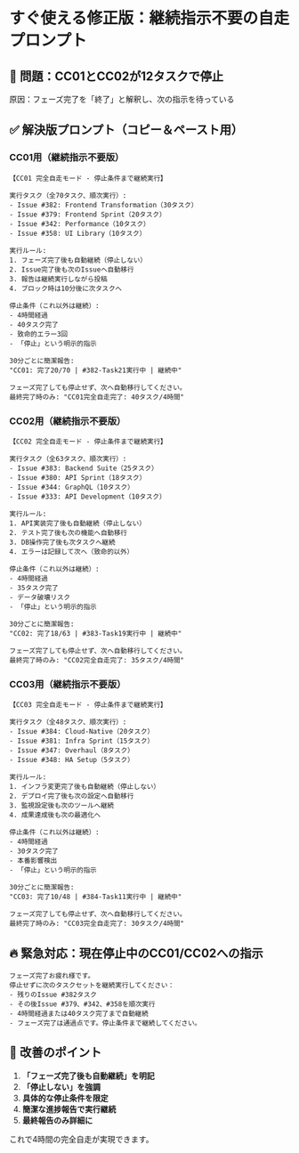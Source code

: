 # すぐ使える修正版：継続指示不要の自走プロンプト

## 🚨 問題：CC01とCC02が12タスクで停止

原因：フェーズ完了を「終了」と解釈し、次の指示を待っている

## ✅ 解決版プロンプト（コピー＆ペースト用）

### CC01用（継続指示不要版）

```
【CC01 完全自走モード - 停止条件まで継続実行】

実行タスク（全70タスク、順次実行）:
- Issue #382: Frontend Transformation（30タスク）
- Issue #379: Frontend Sprint（20タスク）  
- Issue #342: Performance（10タスク）
- Issue #358: UI Library（10タスク）

実行ルール:
1. フェーズ完了後も自動継続（停止しない）
2. Issue完了後も次のIssueへ自動移行
3. 報告は継続実行しながら投稿
4. ブロック時は10分後に次タスクへ

停止条件（これ以外は継続）:
- 4時間経過
- 40タスク完了
- 致命的エラー3回
- 「停止」という明示的指示

30分ごとに簡潔報告:
"CC01: 完了20/70 | #382-Task21実行中 | 継続中"

フェーズ完了しても停止せず、次へ自動移行してください。
最終完了時のみ: "CC01完全自走完了: 40タスク/4時間"
```

### CC02用（継続指示不要版）

```
【CC02 完全自走モード - 停止条件まで継続実行】

実行タスク（全63タスク、順次実行）:
- Issue #383: Backend Suite（25タスク）
- Issue #380: API Sprint（18タスク）
- Issue #344: GraphQL（10タスク）
- Issue #333: API Development（10タスク）

実行ルール:
1. API実装完了後も自動継続（停止しない）
2. テスト完了後も次の機能へ自動移行
3. DB操作完了後も次タスクへ継続
4. エラーは記録して次へ（致命的以外）

停止条件（これ以外は継続）:
- 4時間経過
- 35タスク完了
- データ破壊リスク
- 「停止」という明示的指示

30分ごとに簡潔報告:
"CC02: 完了18/63 | #383-Task19実行中 | 継続中"

フェーズ完了しても停止せず、次へ自動移行してください。
最終完了時のみ: "CC02完全自走完了: 35タスク/4時間"
```

### CC03用（継続指示不要版）

```
【CC03 完全自走モード - 停止条件まで継続実行】

実行タスク（全48タスク、順次実行）:
- Issue #384: Cloud-Native（20タスク）
- Issue #381: Infra Sprint（15タスク）
- Issue #347: Overhaul（8タスク）
- Issue #348: HA Setup（5タスク）

実行ルール:
1. インフラ変更完了後も自動継続（停止しない）
2. デプロイ完了後も次の設定へ自動移行
3. 監視設定後も次のツールへ継続
4. 成果達成後も次の最適化へ

停止条件（これ以外は継続）:
- 4時間経過
- 30タスク完了
- 本番影響検出
- 「停止」という明示的指示

30分ごとに簡潔報告:
"CC03: 完了10/48 | #384-Task11実行中 | 継続中"

フェーズ完了しても停止せず、次へ自動移行してください。
最終完了時のみ: "CC03完全自走完了: 30タスク/4時間"
```

## 🔥 緊急対応：現在停止中のCC01/CC02への指示

```
フェーズ完了お疲れ様です。
停止せずに次のタスクセットを継続実行してください：
- 残りのIssue #382タスク
- その後Issue #379、#342、#358を順次実行
- 4時間経過または40タスク完了まで自動継続
- フェーズ完了は通過点です。停止条件まで継続してください。
```

## 📝 改善のポイント

1. **「フェーズ完了後も自動継続」を明記**
2. **「停止しない」を強調**
3. **具体的な停止条件を限定**
4. **簡潔な進捗報告で実行継続**
5. **最終報告のみ詳細に**

これで4時間の完全自走が実現できます。